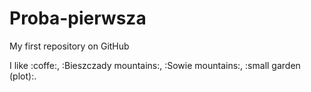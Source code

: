 # Proba-pierwsza

My first repository on GitHub

I like :coffe:, :Bieszczady mountains:, :Sowie mountains:, :small garden (plot):.
